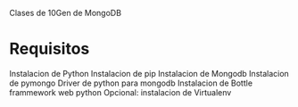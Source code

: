 Clases de 10Gen de MongoDB

Requisitos
==========================
Instalacion de Python
Instalacion de pip
Instalacion de Mongodb
Instalacion de pymongo Driver de python para mongodb
Instalacion de Bottle frammework web python
Opcional:
instalacion de Virtualenv


